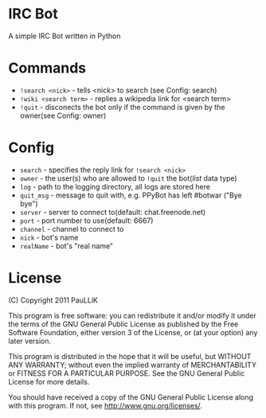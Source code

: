 IRC Bot
=======
A simple IRC Bot written in Python

Commands
========
* `!search <nick>` - tells \<nick\> to search (see Config: search)
* `!wiki <search term>` - replies a wikipedia link for \<search term\>
* `!quit` - disconects the bot only if the command is given by the owner(see Config: owner)

Config
======
* `search` - specifies the reply link for `!search <nick>`
* `owner` - the user(s) who are allowed to `!quit` the bot(_list_ data type)
* `log` - path to the logging directory, all logs are stored here
* `quit_msg` - message to quit with, e.g. PPyBot has left #botwar ("Bye bye")
* `server` - server to connect to(default: chat.freenode.net)
* `port` - port number to use(default: 6667)
* `channel` - channel to connect to
* `nick` - bot's name
* `realName` - bot's "real name"

License
=======

(C) Copyright 2011 PauLLiK

This program is free software: you can redistribute it and/or modify it under the terms of the GNU General Public License as published by the Free Software Foundation, either version 3 of the License, or (at your option) any later version.

This program is distributed in the hope that it will be useful, but WITHOUT ANY WARRANTY; without even the implied warranty of MERCHANTABILITY or FITNESS FOR A PARTICULAR PURPOSE. See the GNU General Public License for more details.

You should have received a copy of the GNU General Public License along with this program. If not, see http://www.gnu.org/licenses/.
